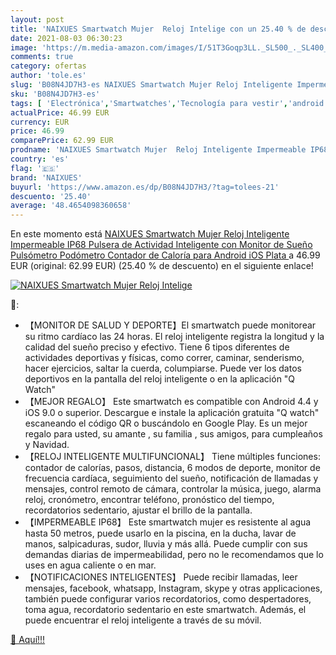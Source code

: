 ```yaml
---
layout: post
title: 'NAIXUES Smartwatch Mujer  Reloj Intelige con un 25.40 % de descuento'
date: 2021-08-03 06:30:23
image: 'https://m.media-amazon.com/images/I/51T3Goqp3LL._SL500_._SL400_.jpg'
comments: true
category: ofertas
author: 'tole.es'
slug: 'B08N4JD7H3-es NAIXUES Smartwatch Mujer Reloj Inteligente Impermeable...'
sku: 'B08N4JD7H3-es'
tags: [ 'Electrónica','Smartwatches','Tecnología para vestir','android','naixues', ]
actualPrice: 46.99 EUR
currency: EUR
price: 46.99
comparePrice: 62.99 EUR
prodname: 'NAIXUES Smartwatch Mujer  Reloj Inteligente Impermeable IP68  Pulsera de Actividad Inteligente con Monitor de Sueño Pulsómetro Podómetro Contador de Caloría para Android iOS  Plata '
country: 'es'
flag: '🇪🇸'
brand: 'NAIXUES'
buyurl: 'https://www.amazon.es/dp/B08N4JD7H3/?tag=tolees-21'
descuento: '25.40'
average: '48.4654098360658'
---
```


En este momento está [NAIXUES Smartwatch Mujer  Reloj Inteligente Impermeable IP68  Pulsera de Actividad Inteligente con Monitor de Sueño Pulsómetro Podómetro Contador de Caloría para Android iOS  Plata ](https://www.amazon.es/dp/B08N4JD7H3/?tag=tolees-21) a 46.99 EUR (original: 62.99 EUR) (25.40 %  de descuento) en el siguiente enlace!

[![NAIXUES Smartwatch Mujer  Reloj Intelige](https://m.media-amazon.com/images/I/51T3Goqp3LL._SL500_._SL400_.jpg)](https://www.amazon.es/dp/B08N4JD7H3/?tag=tolees-21)

🔎:

- 【MONITOR DE SALUD Y DEPORTE】El smartwatch puede monitorear su ritmo cardíaco las 24 horas. El reloj inteligente registra la longitud y la calidad del sueño preciso y efectivo. Tiene 6 tipos diferentes de actividades deportivas y físicas, como correr, caminar, senderismo, hacer ejercicios, saltar la cuerda, columpiarse. Puede ver los datos deportivos en la pantalla del reloj inteligente o en la aplicación "Q Watch"
- 【MEJOR REGALO】 Este smartwatch es compatible con Android 4.4 y iOS 9.0 o superior. Descargue e instale la aplicación gratuita "Q watch" escaneando el código QR o buscándolo en Google Play. Es un mejor regalo para usted, su amante , su familia , sus amigos, para cumpleaños y Navidad.
- 【RELOJ INTELIGENTE MULTIFUNCIONAL】 Tiene múltiples funciones: contador de calorías, pasos, distancia, 6 modos de deporte, monitor de frecuencia cardíaca, seguimiento del sueño, notificación de llamadas y mensajes, control remoto de cámara, controlar la música, juego, alarma reloj, cronómetro, encontrar teléfono, pronóstico del tiempo, recordatorios sedentario, ajustar el brillo de la pantalla.
- 【IMPERMEABLE IP68】 Este smartwatch mujer es resistente al agua hasta 50 metros, puede usarlo en la piscina, en la ducha, lavar de manos, salpicaduras, sudor, lluvia y más allá. Puede cumplir con sus demandas diarias de impermeabilidad, pero no le recomendamos que lo uses en agua caliente o en mar.
- 【NOTIFICACIONES INTELIGENTES】 Puede recibir llamadas, leer mensajes, facebook, whatsapp, Instagram, skype y otras applicaciones, también puede configurar varios recordatorios, como despertadores, toma agua, recordatorio sedentario en este smartwatch. Además, el puede encuentrar el reloj inteligente a través de su móvil.

[🛒 Aquí!!!](https://www.amazon.es/dp/B08N4JD7H3/?tag=tolees-21)
